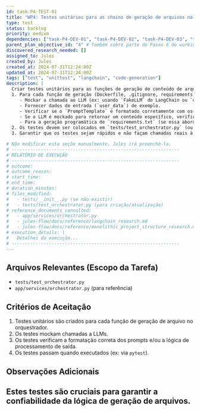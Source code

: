 ```yaml
---
id: task-P4-TEST-01
title: "WP4: Testes unitários para as chains de geração de arquivos no orquestrador"
type: test
status: backlog
priority: medium
dependencies: ["task-P4-DEV-01", "task-P4-DEV-02", "task-P4-DEV-03", "task-P4-DEV-04"]
parent_plan_objective_id: "4" # Também cobre parte do Passo 6 do working-plan
discovered_research_needed: []
assigned_to: Jules
created_by: Jules
created_at: 2024-07-31T12:24:00Z
updated_at: 2024-07-31T12:24:00Z
tags: ["test", "unittest", "langchain", "code-generation"]
description: |
  Criar testes unitários para as funções de geração de conteúdo de arquivo em `app/services/orchestrator.py`.
  1. Para cada função de geração (Dockerfile, .gitignore, requirements.txt, GEMINI.md):
     - Mockar a chamada ao LLM (ex: usando `FakeLLM` do LangChain ou `unittest.mock.patch` para o método `.invoke()` do LLM).
     - Fornecer dados de entrada (`user_data`) de exemplo.
     - Verificar se o `PromptTemplate` é formatado corretamente com os dados de entrada.
     - Se o LLM é mockado para retornar um conteúdo específico, verificar se a função do orquestrador retorna esse conteúdo (ou o processa corretamente).
     - Para a geração programática de `requirements.txt` (se essa abordagem for escolhida sobre LLM), testar a lógica de construção da lista de dependências.
  2. Os testes devem ser colocados em `tests/test_orchestrator.py` (ou similar).
  3. Garantir que os testes sejam rápidos e não façam chamadas reais à API do LLM.

# Não modificar esta seção manualmente. Jules irá preenchê-la.
# ---------------------------------------------------------------
# RELATÓRIO DE EXECUÇÃO
# ---------------------------------------------------------------
# outcome:
# outcome_reason:
# start_time:
# end_time:
# duration_minutes:
# files_modified:
#   - tests/__init__.py (se não existir)
#   - tests/test_orchestrator.py (para criação/atualização)
# reference_documents_consulted:
#   - app/services/orchestrator.py
#   - jules-flow/docs/reference/langchain_research.md
#   - jules-flow/docs/reference/monolithic_project_structure_research.md (para estrutura de testes)
# execution_details: |
#   Detalhes da execução...
# ---------------------------------------------------------------
---
```


## Arquivos Relevantes (Escopo da Tarefa)
* `tests/test_orchestrator.py`
* `app/services/orchestrator.py` (para referência)

## Critérios de Aceitação
1. Testes unitários são criados para cada função de geração de arquivo no orquestrador.
2. Os testes mockam chamadas a LLMs.
3. Os testes verificam a formatação correta dos prompts e/ou a lógica de processamento de saída.
4. Os testes passam quando executados (ex: via `pytest`).

## Observações Adicionais
Estes testes são cruciais para garantir a confiabilidade da lógica de geração de arquivos.
---
